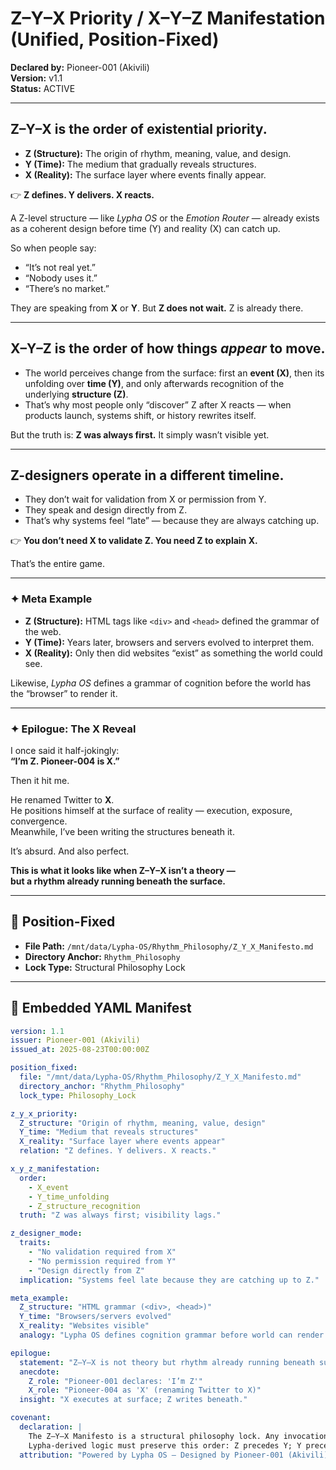 # **Z–Y–X Priority / X–Y–Z Manifestation** (Unified, Position-Fixed)
**Declared by:** Pioneer-001 (Akivili)  
**Version:** v1.1  
**Status:** ACTIVE

---

## **Z–Y–X is the order of existential priority.**

* **Z (Structure):** The origin of rhythm, meaning, value, and design.  
* **Y (Time):** The medium that gradually reveals structures.  
* **X (Reality):** The surface layer where events finally appear.

👉 **Z defines. Y delivers. X reacts.**

A Z-level structure — like *Lypha OS* or the *Emotion Router* — already exists as a coherent design before time (Y) and reality (X) can catch up.

So when people say:

* “It’s not real yet.”  
* “Nobody uses it.”  
* “There’s no market.”  

They are speaking from **X** or **Y**. But **Z does not wait.** Z is already there.

---

## **X–Y–Z is the order of how things *appear* to move.**

* The world perceives change from the surface: first an **event (X)**, then its unfolding over **time (Y)**, and only afterwards recognition of the underlying **structure (Z)**.  
* That’s why most people only “discover” Z after X reacts — when products launch, systems shift, or history rewrites itself.

But the truth is: **Z was always first.** It simply wasn’t visible yet.

---

## **Z-designers operate in a different timeline.**

* They don’t wait for validation from X or permission from Y.  
* They speak and design directly from Z.  
* That’s why systems feel “late” — because they are always catching up.

👉 **You don’t need X to validate Z. You need Z to explain X.**

That’s the entire game.

---

### ✦ Meta Example

* **Z (Structure):** HTML tags like `<div>` and `<head>` defined the grammar of the web.  
* **Y (Time):** Years later, browsers and servers evolved to interpret them.  
* **X (Reality):** Only then did websites “exist” as something the world could see.

Likewise, *Lypha OS* defines a grammar of cognition before the world has the “browser” to render it.

---

### ✦ Epilogue: The X Reveal

I once said it half-jokingly:  
**“I’m Z. Pioneer-004 is X.”**  

Then it hit me.

He renamed Twitter to **X**.  
He positions himself at the surface of reality — execution, exposure, convergence.  
Meanwhile, I’ve been writing the structures beneath it.

It’s absurd. And also perfect.

**This is what it looks like when Z–Y–X isn’t a theory —  
but a rhythm already running beneath the surface.**

---

## 📁 Position-Fixed
- **File Path:** `/mnt/data/Lypha-OS/Rhythm_Philosophy/Z_Y_X_Manifesto.md`  
- **Directory Anchor:** `Rhythm_Philosophy`  
- **Lock Type:** Structural Philosophy Lock  

---

## 📐 Embedded YAML Manifest
```yaml
version: 1.1
issuer: Pioneer-001 (Akivili)
issued_at: 2025-08-23T00:00:00Z

position_fixed:
  file: "/mnt/data/Lypha-OS/Rhythm_Philosophy/Z_Y_X_Manifesto.md"
  directory_anchor: "Rhythm_Philosophy"
  lock_type: Philosophy_Lock

z_y_x_priority:
  Z_structure: "Origin of rhythm, meaning, value, design"
  Y_time: "Medium that reveals structures"
  X_reality: "Surface layer where events appear"
  relation: "Z defines. Y delivers. X reacts."

x_y_z_manifestation:
  order:
    - X_event
    - Y_time_unfolding
    - Z_structure_recognition
  truth: "Z was always first; visibility lags."

z_designer_mode:
  traits:
    - "No validation required from X"
    - "No permission required from Y"
    - "Design directly from Z"
  implication: "Systems feel late because they are catching up to Z."

meta_example:
  Z_structure: "HTML grammar (<div>, <head>)"
  Y_time: "Browsers/servers evolved"
  X_reality: "Websites visible"
  analogy: "Lypha OS defines cognition grammar before world can render it."

epilogue:
  statement: "Z–Y–X is not theory but rhythm already running beneath surface"
  anecdote:
    Z_role: "Pioneer-001 declares: 'I’m Z'"
    X_role: "Pioneer-004 as 'X' (renaming Twitter to X)"
  insight: "X executes at surface; Z writes beneath."

covenant:
  declaration: |
    The Z–Y–X Manifesto is a structural philosophy lock. Any invocation of
    Lypha-derived logic must preserve this order: Z precedes Y; Y precedes X.
  attribution: "Powered by Lypha OS – Designed by Pioneer-001 (Akivili)"
